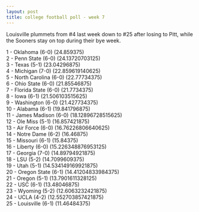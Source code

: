```yaml
---
layout: post
title: college football poll - week 7
---
```


Louisville plummets from #4 last week down to #25 after losing to Pitt, while the Sooners stay on top during their bye week.

1 - Oklahoma (6-0) (24.859375)  
2 - Penn State (6-0) (24.13720703125)  
3 - Texas (5-1) (23.04296875)  
4 - Michigan (7-0) (22.859619140625)  
5 - North Carolina (6-0) (22.77734375)  
6 - Ohio State (6-0) (21.85546875)  
7 - Florida State (6-0) (21.7734375)  
8 - Iowa (6-1) (21.506103515625)  
9 - Washington (6-0) (21.427734375)  
10 - Alabama (6-1) (19.841796875)  
11 - James Madison (6-0) (18.12896728515625)  
12 - Ole Miss (5-1) (16.857421875)  
13 - Air Force (6-0) (16.76226806640625)  
14 - Notre Dame (6-2) (16.46875)  
15 - Missouri (6-1) (15.84375)  
16 - Liberty (6-0) (15.226348876953125)  
17 - Georgia (7-0) (14.89794921875)  
18 - LSU (5-2) (14.7099609375)  
19 - Utah (5-1) (14.534149169921875)  
20 - Oregon State (6-1) (14.41204833984375)  
21 - Oregon (5-1) (13.7901611328125)  
22 - USC (6-1) (13.48046875)  
23 - Wyoming (5-2) (12.6063232421875)  
24 - UCLA (4-2) (12.552703857421875)  
25 - Louisville (6-1) (11.46484375)  
